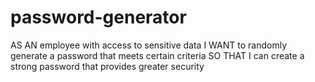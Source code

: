 # password-generator
AS AN employee with access to sensitive data
I WANT to randomly generate a password that meets certain criteria
SO THAT I can create a strong password that provides greater security
